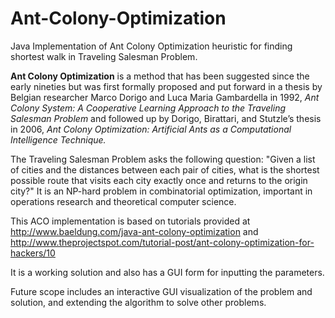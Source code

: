 # Ant-Colony-Optimization
Java Implementation of Ant Colony Optimization heuristic for finding shortest walk in Traveling Salesman Problem.

**Ant Colony Optimization** is a method that has been suggested since the early nineties but was first formally proposed and put forward in a thesis by Belgian researcher Marco Dorigo and Luca Maria Gambardella in 1992, *Ant Colony System: A Cooperative Learning Approach to the Traveling Salesman Problem* and followed up by Dorigo, Birattari, and Stutzle’s thesis in 2006, *Ant Colony Optimization: Artificial Ants as a Computational Intelligence Technique.*

The Traveling Salesman Problem asks the following question: "Given a list of cities and the distances between each pair of cities, what is the shortest possible route that visits each city exactly once and returns to the origin city?" It is an NP-hard problem in combinatorial optimization, important in operations research and theoretical computer science. 

This ACO implementation is based on tutorials provided at http://www.baeldung.com/java-ant-colony-optimization and http://www.theprojectspot.com/tutorial-post/ant-colony-optimization-for-hackers/10

It is a working solution and also has a GUI form for inputting the parameters.

Future scope includes an interactive GUI visualization of the problem and solution, and extending the algorithm to solve other problems.
